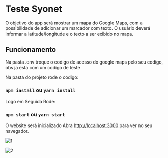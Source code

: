 # Teste Syonet

O objetivo do app será mostrar um mapa do Google Maps, com a
possibilidade de adicionar um marcador com texto. O usuário deverá informar a latitude/longitude
e o texto a ser exibido no mapa.

## Funcionamento

Na pasta .env troque o codigo de acesso do google maps pelo seu codigo, obs ja esta com um codigo de teste

Na pasta do projeto rode o codigo:

### `npm install` ou `yarn install`

Logo em Seguida Rode:
### `npm start` ou `yarn start`

O website será inicializado
Abra [http://localhost:3000](http://localhost:3000) para ver no seu navegador.


![1](https://user-images.githubusercontent.com/46730164/168183534-9168a409-817a-4e76-a429-9db951ed73ab.png)

![2](https://user-images.githubusercontent.com/46730164/168183537-0bc1946b-07cc-4301-b9fa-af64f03d3486.png)
